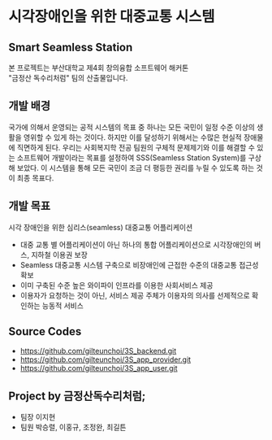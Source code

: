 # 시각장애인을 위한 대중교통 시스템
## Smart Seamless Station

본 프로젝트는 부산대학교 제4회 창의융합 소프트웨어 해커톤<br>
"금정산 독수리처럼" 팀의 산출물입니다.

## 개발 배경

국가에 의해서 운영되는 공적 시스템의 목표 중 하나는 모든 국민이 일정 수준 이상의 생활을 영위할 수 있게 하는 것이다. 하지만 이를 달성하기 위해서는 수많은 현실적 장애물에 직면하게 된다. 우리는 사회복지학 전공 팀원의 구체적 문제제기와 이를 해결할 수 있는 소프트웨어 개발이라는 목표를 설정하여 SSS(Seamless Station System)를 구상해 보았다. 이 시스템을 통해 모든 국민이 조금 더 평등한 권리를 누릴 수 있도록 하는 것이 최종 목표다.

## 개발 목표

시각 장애인을 위한 심리스(seamless) 대중교통 어플리케이션
- 대중 교통 별 어플리케이션이 아닌 하나의 통합 어플리케이션으로 시각장애인의 버스, 지하철 이용권 보장
- Seamless 대중교통 시스템 구축으로 비장애인에 근접한 수준의 대중교통 접근성 확보
- 이미 구축된 수준 높은 와이파이 인프라를 이용한  사회서비스 제공
- 이용자가 요청하는 것이 아닌, 서비스 제공 주체가 이용자의 의사를 선제적으로 확인하는 능동적 서비스

## Source Codes

- https://github.com/gilteunchoi/3S_backend.git
- https://github.com/gilteunchoi/3S_app_provider.git
- https://github.com/gilteunchoi/3S_app_user.git

## Project by 금정산독수리처럼;

- 팀장 이지현
- 팀원 박승렬, 이홍규, 조정완, 최길튼
